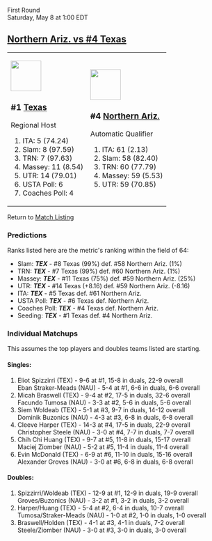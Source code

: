 First Round  
Saturday, May 8 at 1:00 EDT
## [Northern Ariz. vs #4 Texas](https://www.ncaa.com/game/5833385) 

<table><tr><td>  

<a href="../index.md"><img src="https://www.ncaa.com/sites/default/files/images/logos/schools/t/texas.70.png" width="70" height="70" /></a>  

<h3>#1 <a href="../index.md">Texas</a></h3>  

Regional Host  

<ol>  
<li>ITA: 5 (74.24)</li>  
<li>Slam: 8 (97.59)</li>  
<li>TRN: 7 (97.63)</li>  
<li>Massey: 11 (8.54)</li>  
<li>UTR: 14 (79.01)</li>  
<li>USTA Poll: 6</li>  
<li>Coaches Poll: 4</li>  
</ol>  

</td><td>  

<a href="../index.md"><img src="https://www.ncaa.com/sites/default/files/images/logos/schools/n/northern-ariz.70.png" width="70" height="70" /></a>  

<h3>#4 <a href="../index.md">Northern Ariz.</a></h3>  

Automatic Qualifier  

<ol>  
<li>ITA: 61 (2.13)</li>  
<li>Slam: 58 (82.40)</li>  
<li>TRN: 60 (77.79)</li>  
<li>Massey: 59 (5.53)</li>  
<li>UTR: 59 (70.85)</li>  
</ol>  

</td></tr></table>  

Return to [Match Listing](../index.md)  

### Predictions  

Ranks listed here are the metric's ranking within the field of 64:  
- Slam: ***TEX*** - #8 Texas (99%) def. #58 Northern Ariz. (1%)  
- TRN: ***TEX*** - #7 Texas (99%) def. #60 Northern Ariz. (1%)  
- Massey: ***TEX*** - #11 Texas (75%) def. #59 Northern Ariz. (25%)  
- UTR: ***TEX*** - #14 Texas (+8.16) def. #59 Northern Ariz. (-8.16)  
- ITA: ***TEX*** - #5 Texas def. #61 Northern Ariz.  
- USTA Poll: ***TEX*** - #6 Texas def. Northern Ariz.  
- Coaches Poll: ***TEX*** - #4 Texas def. Northern Ariz.  
- Seeding: ***TEX*** - #1 Texas def. #4 Northern Ariz.  

### Individual Matchups  

This assumes the top players and doubles teams listed are starting.  

#### Singles:  
1. Eliot Spizzirri (TEX) - 9-6 at #1, 15-8 in duals, 22-9 overall  
   Eban Straker-Meads (NAU) - 5-4 at #1, 6-6 in duals, 6-6 overall
2. Micah Braswell (TEX) - 9-4 at #2, 17-5 in duals, 32-6 overall  
   Facundo Tumosa (NAU) - 3-3 at #2, 5-6 in duals, 5-6 overall
3. Siem Woldeab (TEX) - 5-1 at #3, 9-7 in duals, 14-12 overall  
   Dominik Buzonics (NAU) - 4-3 at #3, 6-8 in duals, 6-8 overall
4. Cleeve Harper (TEX) - 14-3 at #4, 17-5 in duals, 22-9 overall  
   Christopher Steele (NAU) - 3-0 at #4, 7-7 in duals, 7-7 overall
5. Chih Chi Huang (TEX) - 9-7 at #5, 11-8 in duals, 15-17 overall  
   Maciej Ziomber (NAU) - 5-2 at #5, 11-4 in duals, 11-4 overall
6. Evin McDonald (TEX) - 6-9 at #6, 11-10 in duals, 15-16 overall  
   Alexander Groves (NAU) - 3-0 at #6, 6-8 in duals, 6-8 overall

#### Doubles:  
1. Spizzirri/Woldeab (TEX) - 12-9 at #1, 12-9 in duals, 19-9 overall  
   Groves/Buzonics (NAU) - 3-2 at #1, 3-2 in duals, 3-2 overall
2. Harper/Huang (TEX) - 5-4 at #2, 6-4 in duals, 10-7 overall  
   Tumosa/Straker-Meads (NAU) - 1-0 at #2, 1-0 in duals, 1-0 overall
3. Braswell/Holden (TEX) - 4-1 at #3, 4-1 in duals, 7-2 overall  
   Steele/Ziomber (NAU) - 3-0 at #3, 3-0 in duals, 3-0 overall